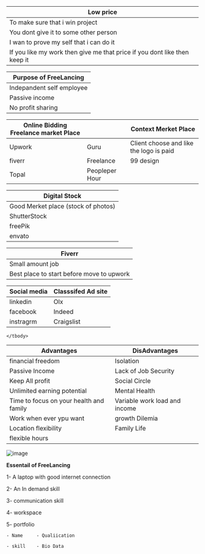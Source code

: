 
 <table>
    <thead>
      <tr>
        <th>Low price</th>
      </tr>
    </thead>
    <tbody>
        <tr>
            <td>To make sure that i win project</td>
        </tr>
        <tr>
            <td>You dont give it to some other person</td>
        </tr>
        <tr>
            <td>I wan to prove my self that i can do it</td>
        </tr>
        <tr>
            <td>If you like my work then give me that price if you dont like then keep it</td>
        </tr>
    </tbody>
  </table>
   <table>
    <thead>
      <tr>
        <th>Purpose of FreeLancing</th>
      </tr>
    </thead>
    <tbody>
        <tr>
            <td>Indepandent self employee</td>
        </tr>
        <tr>
            <td>Passive income </td>
        </tr>
        <tr>
            <td>No profit sharing</td>
        </tr>
    </tbody>
  </table>
  
   <table>
    <thead>
      <tr>
        <th>Online Bidding Freelance market Place</th>
        <th></th>
        <th>Context Merket Place</th>
      </tr>
    </thead>
    <tbody>
        <tr>
            <td>Upwork</td>
            <td>Guru</td>
            <td>Client choose and like the logo is paid</td>          
        </tr>
        <tr>
            <td>fiverr</td>
            <td>Freelance</td>
            <td>99 design</td>
        </tr>
        <tr>
            <td>Topal</td>
            <td>Peopleper Hour</td>
        </tr>
    </tbody>
  </table>
   <table>
    <thead>
      <tr>
        <th>Digital Stock</th>
      </tr>
    </thead>
    <tbody>
        <tr>
            <td>Good Merket place (stock of photos)</td>
        </tr>
        <tr>
            <td>ShutterStock</td>
        </tr>
         <tr>
           <td>freePik</td>
        </tr>
        <tr>
            <td>envato</td>
        </tr>
    </tbody>
  </table>
   <table>
    <thead>
      <tr>
        <th>Fiverr</th>
      </tr>
    </thead>
    <tbody>
        <tr>
            <td>Small amount job</td>
        </tr>
        <tr>
            <td>Best place to start before move to upwork</td>
        </tr>
    </tbody>
  </table>
     <table>
    <thead>
      <tr>
        <th>Social media</th>
        <th>Classsifed Ad site</th>
      </tr>
    </thead>
    <tbody>
        <tr>
            <td>linkedin</td>
            <td>Olx</td>
        </tr>
        <tr>
            <td>facebook</td>
            <td>Indeed</td>
        </tr>
        <tr>
            <td>instragrm</td>
            <td>Craigslist</td>
        </tr>
    </tbody>
  </table>
 <table>
    <thead>
      <tr>
        <th>Advantages</th>
        <th>DisAdvantages</th>     
      </tr>
    </thead>
    <tbody>
        <tr>
            <td>financial freedom</td>
            <td>Isolation</td>
        </tr>
        <tr>
            <td>Passive Income</td>
            <td>Lack of Job Security</td>        
        </tr>
        <tr>
            <td>Keep All profit</td>
            <td>Social Circle</td>        
        </tr>
        <tr>
            <td>Unlimited earning potential</td>
            <td>Mental Health</td>      
        </tr>
       <tr>
            <td>Time to focus on your health and family</td>
            <td>Variable work load and income</td>    
        </tr>
        <tr>
             <td>Work when ever ypu want</td>
             <td>growth Dilemia</td>
          </tr>
         <tr>
            <td>Location flexibility</td>
            <td>Family Life</td>
          </tr>
          <tr>
            <td>flexible hours</td>
        </tr>

    </tbody>
  </table>

  ![image](https://github.com/princit/FreeLancing/assets/29123911/c3785175-ec7d-4785-af35-003c5495cc1e)

 **Essentail of FreeLancing**

 1- A laptop with good internet connection
 
 2- An In demand skill
 
 3- communication skill
 
 4- workspace
 
 5- portfolio 
 
    - Name     - Qualiication
    
    - skill    - Bio Data
    
